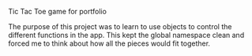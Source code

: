 Tic Tac Toe game for portfolio

The purpose of this project was to learn to use objects to control the different functions in the app. This kept the global namespace clean and forced me to think about how all the pieces would fit together.